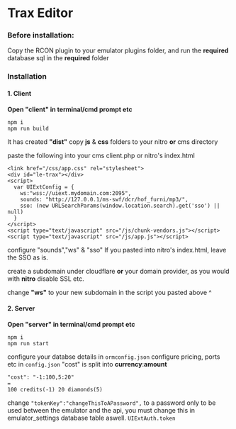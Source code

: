 # Trax Editor
### Before installation:
Copy the RCON plugin to your emulator plugins folder, and run the **required** database sql in the **required** folder

### Installation
#### 1. Client
**Open "client" in terminal/cmd prompt etc**
```
npm i
npm run build
```
It has created **"dist"**
copy **js** & **css** folders to your nitro **or** cms directory

paste the following into your cms client.php or nitro's index.html
```
<link href="/css/app.css" rel="stylesheet">
<div id="le-trax"></div>
<script>
  var UIExtConfig = {
    ws:"wss://uiext.mydomain.com:2095",
    sounds: "http://127.0.0.1/ms-swf/dcr/hof_furni/mp3/",
    sso: (new URLSearchParams(window.location.search).get('sso') || null)
  }
</script>
<script type="text/javascript" src="/js/chunk-vendors.js"></script>
<script type="text/javascript" src="/js/app.js"></script>
```

configure "sounds","ws" & "sso"
If you pasted into nitro's index.html, leave the SSO as is.

create a subdomain under cloudflare **or** your domain provider, as you would with **nitro** disable SSL etc.

change **"ws"** to your new subdomain in the script you pasted above ^

#### 2. Server
**Open "server" in terminal/cmd prompt etc**
```
npm i
npm run start
```
configure your databse details in `ormconfig.json`
configure pricing, ports etc in `config.json`
"cost" is split into **currency**:**amount**
```
"cost": "-1:100,5:20"
=
100 credits(-1) 20 diamonds(5)
```

change `"tokenKey":"changeThisToAPassword",` to a password only to be used between the emulator and the api, you must change this in emulator_settings database table aswell. `UIExtAuth.token`
